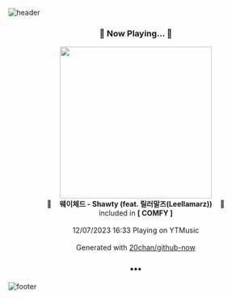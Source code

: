 ![header](https://capsule-render.vercel.app/api?type=wave&height=170&section=header&fontColor=090707&fontAlignX=45&fontAlignY=65&fontSize=100)

<h3 align="center">🎵 Now Playing... 🎵</h3>
<p align="center">
  <a href="https://music.youtube.com/watch?v=MkF1QqVn1_s">
    <img width="300" src="https://lh3.googleusercontent.com/27dcyIEkO-IURdBoJUxRuK4-7jvOl97jwZZwP8o2MDQ1u1NzceB2WbVVr8u9KhwAHhMaEOOd5Tdo_HE">
  </a>
  <br>
  🎵&nbsp&nbsp&nbsp <b>웨이체드 - Shawty (feat. 릴러말즈(Leellamarz))</b> &nbsp&nbsp&nbsp🎵
  <br>
  included in <b>[ COMFY ]</b>
  
  <br />
  <br />
  12/07/2023 16:33 Playing on YTMusic
  <br />
  <br />
  Generated with <a href="https://github.com/20chan/github-now">20chan/github-now</a>
</p>

<h3 align="center">•••</h3>

![footer](https://capsule-render.vercel.app/api?type=wave&height=150&section=footer)
